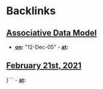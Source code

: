 
# Backlinks
## [Associative Data Model](<Associative Data Model.md>)
- **[on](<on.md>):** "12-Dec-05"
                    - **[at](<at.md>):**

## [February 21st, 2021](<February 21st, 2021.md>)
}```
                                - **[at](<at.md>):**

